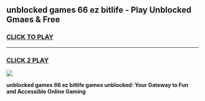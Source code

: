 
## unblocked games 66 ez bitlife - Play Unblocked Gmaes & Free
<h3>
<a href="https://news.freeplayer.one?title=unblocked_games_66_ez_bitlife&ref=23F">CLICK TO PLAY</a></h3>
<hr>

<h3>
<a href="https://news.freeplayer.one?title=unblocked_games_66_ez_bitlife&ref=23F">CLICK 2 PLAY</a>
  
</h3>

<a href="https://news.freeplayer.one?title=unblocked_games_66_ez_bitlife&ref=23F/"><img src="https://clearcache.store/games.png"></a>


**unblocked games 66 ez bitlife games unblocked: Your Gateway to Fun and Accessible Online Gaming**
